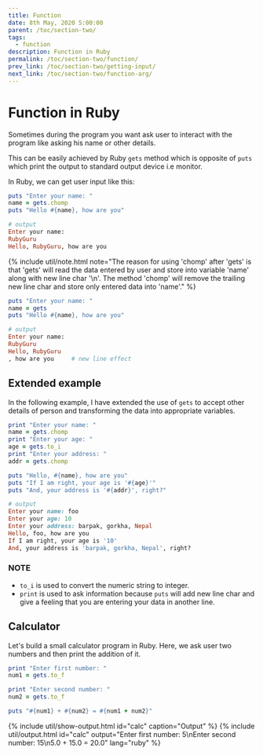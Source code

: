 ```yaml
---
title: Function
date: 8th May, 2020 5:00:00
parent: /toc/section-two/
tags:
  - function
description: Function in Ruby
permalink: /toc/section-two/function/
prev_link: /toc/section-two/getting-input/
next_link: /toc/section-two/function-arg/
---
```


# Function in Ruby

Sometimes during the program you want ask user to interact with the program like
asking his name or other details.

This can be easily achieved by Ruby `gets` method which is opposite of `puts` which print the output
to standard output device i.e monitor.

In Ruby, we can get user input like this:

```ruby
puts "Enter your name: "
name = gets.chomp
puts "Hello #{name}, how are you"

# output
Enter your name:
RubyGuru
Hello, RubyGuru, how are you
```

{% include util/note.html
    note="The reason for using 'chomp' after 'gets' is that 'gets' will read the data entered by
user and store into variable 'name' along with new line char '\n'. The method 'chomp' will remove
the trailing new line char and store only entered data into 'name'."
%}

```ruby
puts "Enter your name: "
name = gets
puts "Hello #{name}, how are you"

# output
Enter your name:
RubyGuru
Hello, RubyGuru
, how are you     # new line effect
```

## Extended example

In the following example, I have extended the use of `gets` to accept other details of person
and transforming the data into appropriate variables.

```ruby
print "Enter your name: "
name = gets.chomp
print "Enter your age: "
age = gets.to_i
print "Enter your address: "
addr = gets.chomp

puts "Hello, #{name}, how are you"
puts "If I am right, your age is '#{age}'"
puts "And, your address is '#{addr}', right?"

# output
Enter your name: foo
Enter your age: 10
Enter your address: barpak, gorkha, Nepal
Hello, foo, how are you
If I am right, your age is '10'
And, your address is 'barpak, gorkha, Nepal', right?
```

### NOTE

- `to_i` is used to convert the numeric string to integer.
- `print` is used to ask information because `puts` will add new line char and give a
  feeling that you are entering your data in another line.

## Calculator

Let's build a small calculator program in Ruby. Here, we ask user two numbers and then print the
addition of it.

```ruby
print "Enter first number: "
num1 = gets.to_f

print "Enter second number: "
num2 = gets.to_f

puts "#{num1} + #{num2} = #{num1 + num2}"
```

{% include util/show-output.html id="calc" caption="Output" %}
{% include util/output.html id="calc"
    output="Enter first number: 5\nEnter second number: 15\n5.0 + 15.0 = 20.0" lang="ruby" %}
